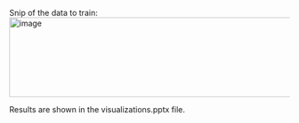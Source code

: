Snip of the data to train:
<img width="876" height="144" alt="image" src="https://github.com/user-attachments/assets/43cb8e1f-5025-4b8d-bbbd-fe46877fabe0" />

Results are shown in the visualizations.pptx file.
